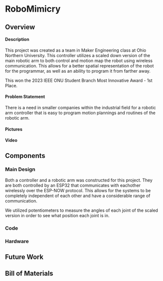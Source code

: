 # RoboMimicry
## Overview
#### Description
This project was created as a team in Maker Engineering class at Ohio Northern University. This controller utilizes a scaled down version of the main robotic arm to both control and motion map the robot using wireless communication. This allows for a better spatial representation of the robot for the programmar, as well as an ability to program it from farther away.
  
This won the 2023 IEEE ONU Student Branch Most Innovative Award - 1st Place.
#### Problem Statement
There is a need in smaller companies within the industrial field for a robotic arm controller that is easy to program motion plannings and routines of the robotic arm.
#### Pictures
#### Video
## Components
### Main Design
Both a controller and a robotic arm was constructed for this project. They are both controlled by an ESP32 that communicates with eachother wirelessly over the ESP-NOW protocol. This allows for the systems to be completely independent of each other and have a considerable range of communication.  

  We utilized potentiometers to measure the angles of each joint of the scaled version in order to see what position each joint is in.
### Code
### Hardware
## Future Work
## Bill of Materials
